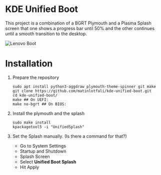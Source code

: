 # KDE Unified Boot

This project is a combination of a BGRT Plymouth and a Plasma Splash screen
that one shows a progress bar until 50% and the other continues until a smooth transition to the desktop.

![Lenovo Boot](https://j.gifs.com/q7Bv4G.gif)

# Installation
1. Prepare the repository
    
       sudo apt install python3-aggdraw plymouth-theme-spinner git make
       git clone https://github.com/matinlotfali/kde-unified-boot.git    
       cd kde-unified-boot/        
       make ## On UEFI:        
       make no-bgrt ## On BIOS:
    
2. Install the plymouth and the splash

       sudo make install
       kpackagetool5 -i "UnifiedSplash"    

3. Set the Splash manually. (Is there a command for that?)

    - Go to System Settings
    - Startup and Shutdown
    - Splash Screen
    - Select **Unified Boot Splash**
    - Hit Apply
